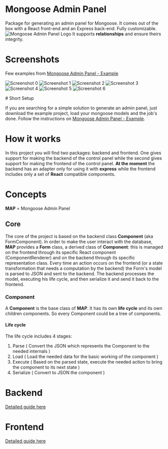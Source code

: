 # Mongoose Admin Panel

Package for generating an admin panel for Mongoose.
It comes out of the box with a React front-end and an Express back-end. Fully customizable.
![Mongoose Admin Panel Logo](./logo.png)
It supports **relationships** and ensure theirs integrity.

# Screenshots

Few examples from [Mongoose Admin Panel - Example](https://github.com/quantumglitch/mongoose-admin-panel-example)

![Screenshot 0](./screenshots/0.png)
![Screenshot 1](./screenshots/1.png)
![Screenshot 2](./screenshots/2.png)
![Screenshot 3](./screenshots/3.png)
![Screenshot 4](./screenshots/4.png)
![Screenshot 5](./screenshots/5.png)
![Screenshot 6](./screenshots/6.png)

# Short Setup

If you are searching for a simple solution to generate an admin panel, just download the example project, load your mongoose models and the job's done. Follow the instructions on [Mongoose Admin Panel - Example](https://github.com/quantumglitch/mongoose-admin-panel-example).

# How it works

In this project you will find two packages: backend and frontend. One gives support for making the backend of the control panel while the second gives support for making the frontend of the control panel. **At the moment** the backend has an adapter only for using it with **express** while the frontend includes only a set of **React** compatible components.

# Concepts

**MAP** = Mongoose Admin Panel

## Core

The core of the project is based on the backend class **Component** (aka FormComponent). In order to make the user interact with the database, **MAP** provides a **Form** class, a derived class of **Component**: this is managed on the frontend through its specific React component (ComponentRenderer) and on the backend through its specific representation class. Every time an action occurs on the frontend (or a state transformation that needs a computation by the backend) the Form's model is parsed to JSON and sent to the backend. The backend processes the model, executing his life cycle, and then serialize it and send it back to the frontend.

### Component

A **Component** is the base class of **MAP**. It has its own **life cycle** and its own children components. So every Component could be a tree of components.

#### Life cycle

The life cycle includes 4 stages:

1. Parse ( Convert the JSON which represents the Component to the needed internals )
2. Load ( Load the needed data for the basic working of the component )
3. Execute ( Based on the parsed state, execute the needed action to bring the component to its next state )
4. Serialize ( Convert to JSON the component )

# Backend

[Detailed guide here](https://github.com/QuantumGlitch/mongoose-admin-panel/blob/master/backend/README.md)

# Frontend

[Detailed guide here](https://github.com/QuantumGlitch/mongoose-admin-panel/blob/master/frontend/README.md)
